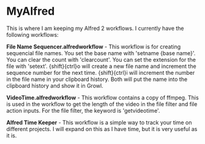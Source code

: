MyAlfred
========

This is where I am keeping my Alfred 2 workflows. I currently have the following workflows:

<strong>File Name Sequencer.alfredworkflow</strong> - This workflow is for creating sequencial file names. You set the base name with 'setname {base name}'. You can clear the count with 'clearcount'. You can set the extension for the file with 'setext'. {shift}{ctrl}o will create a new file name and increment the sequence number for the next time. {shift}{ctrl}i will increment the number in the file name in your clipboard history. Both will put the name into the clipboard history and show it in Growl.

<strong>VideoTime.alfredworkflow</strong> - This workflow contains a copy of ffmpeg. This is used in the workflow to get the length of the video in the file filter and file action inputs. For the file filter, the keyword is 'getvideotime'.

<strong>Alfred Time Keeper</strong> - This workflow is a simple way to track your time on different projects. I will expand on this as I have time, but it is very useful as it is.